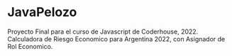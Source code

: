 # JavaPelozo
Proyecto Final para el curso de Javascript de Coderhouse, 2022.
Calculadora de Riesgo Economico para Argentina 2022, con Asignador de Rol Economico. 
